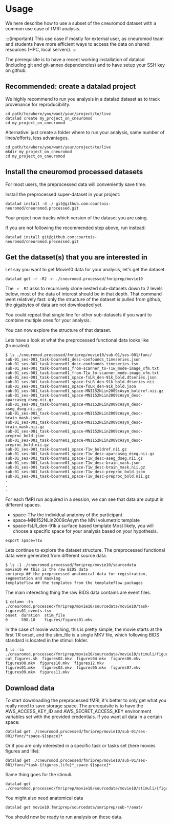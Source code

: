 # Usage

We here describe how to use a subset of the cneuromod dataset with a common use case of fMRI analysis.

:::{important}
This use case if mostly for external user, as cneuromod team and students have more efficient ways to access the data on shared resources (HPC, local servers).
:::

The prerequisite is to have a recent working installation of datalad (including git and git-annex dependencies) and to have setup your SSH key on github.

## Recommended: create a datalad project

We highly recommend to run you analysis in a datalad dataset as to track provenance for reproducibility.

```
cd path/to/where/you/want/your/project/to/live
datalad create my_project_on_cneuromod
cd my_project_on_cneuromod
```

Alternative: just create a folder where to run your analysis, same number of lines/efforts, less advantages.

```
cd path/to/where/you/want/your/project/to/live
mkdir my_project_on_cneuromod
cd my_project_on_cneuromod
```

## Install the cneuromod processed datasets

For most users, the preprocessed data will conveniently save time.

Install the preprocessed super-dataset in your project:
```
datalad install -d ./ git@github.com:courtois-neuromod/cneuromod.processed.git
```
Your project now tracks which version of the dataset you are using.

If you are not following the recommended step above, run instead:
```
datalad install git@github.com:courtois-neuromod/cneuromod.processed.git
```

## Get the dataset(s) that you are interested in

Let say you want to get Movie10 data for your analysis, let's get the dataset.

```
datalad get -r -R2 -n ./cneuromod.processed/fmriprep/movie10
```
The `-r -R2` asks to recursively clone nested sub-datasets down to 2 levels below, most of the data of interest should be in that depth.
That command went relatively fast: only the structure of the dataset is pulled from github, the gigabytes of data are not downloaded yet.

You could repeat that single line for other sub-datasets if you want to combine multiple ones for your analysis.

You can now explore the structure of that dataset.


Lets have a look at what the preprocessed functional data looks like (truncated).
```
$ ls ./cneuromod.processed/fmriprep/movie10/sub-01/ses-001/func/
sub-01_ses-001_task-bourne01_desc-confounds_timeseries.json
sub-01_ses-001_task-bourne01_desc-confounds_timeseries.tsv
sub-01_ses-001_task-bourne01_from-scanner_to-T1w_mode-image_xfm.txt
sub-01_ses-001_task-bourne01_from-T1w_to-scanner_mode-image_xfm.txt
sub-01_ses-001_task-bourne01_space-fsLR_den-91k_bold.dtseries.json
sub-01_ses-001_task-bourne01_space-fsLR_den-91k_bold.dtseries.nii
sub-01_ses-001_task-bourne01_space-fsLR_den-91k_bold.json
sub-01_ses-001_task-bourne01_space-MNI152NLin2009cAsym_boldref.nii.gz
sub-01_ses-001_task-bourne01_space-MNI152NLin2009cAsym_desc-aparcaseg_dseg.nii.gz
sub-01_ses-001_task-bourne01_space-MNI152NLin2009cAsym_desc-aseg_dseg.nii.gz
sub-01_ses-001_task-bourne01_space-MNI152NLin2009cAsym_desc-brain_mask.json
sub-01_ses-001_task-bourne01_space-MNI152NLin2009cAsym_desc-brain_mask.nii.gz
sub-01_ses-001_task-bourne01_space-MNI152NLin2009cAsym_desc-preproc_bold.json
sub-01_ses-001_task-bourne01_space-MNI152NLin2009cAsym_desc-preproc_bold.nii.gz
sub-01_ses-001_task-bourne01_space-T1w_boldref.nii.gz
sub-01_ses-001_task-bourne01_space-T1w_desc-aparcaseg_dseg.nii.gz
sub-01_ses-001_task-bourne01_space-T1w_desc-aseg_dseg.nii.gz
sub-01_ses-001_task-bourne01_space-T1w_desc-brain_mask.json
sub-01_ses-001_task-bourne01_space-T1w_desc-brain_mask.nii.gz
sub-01_ses-001_task-bourne01_space-T1w_desc-preproc_bold.json
sub-01_ses-001_task-bourne01_space-T1w_desc-preproc_bold.nii.gz
.
.
.
```
For each fMRI run acquired in a session, we can see that data are output in different spaces.
- space-T1w the individual anatomy of the participant
- space-MNI152NLin2009cAsym the MNI volumetric template
- space-fsLR_den-91k a surface based template
Most likely, you will choose a specific space for your analysis based on your hypothesis.
```
export space=T1w
```

Lets continue to explore the dataset structure.
The preprocessed functional data were generated from different source data.
```
$ ls -1 ./cneuromod.processed/fmriprep/movie10/sourcedata
movie10 ## this is the raw BIDS data
smriprep ## the preprocessed anatomical data for registration, segmentation and masking
templateflow ## the templates from the templateflow packages
```
The main interesting thing the raw BIDS data contains are event files.
```
$ column -tn ./cneuromod.processed/fmriprep/movie10/sourcedata/movie10/task-figures01_events.tsv
onset  duration  stim_file
0      598.18    figures/figures01.mkv
```
In the case of movie watching, this is pretty simple, the movie starts at the first TR onset, and the stim_file is a single MKV file, which following BIDS standard is located in the stimuli folder.

```
$ ls -la ./cneuromod.processed/fmriprep/movie10/sourcedata/movie10/stimuli/figures/
cut_figures.sh  figures02.mkv  figures04.mkv  figures06.mkv  figures08.mkv  figures10.mkv  figures12.mkv
figures01.mkv   figures03.mkv  figures05.mkv  figures07.mkv  figures09.mkv  figures11.mkv
```

## Download data

To start downloading the preprocessed fMRI, it's better to only get what you really need to save storage space.
The prerequisite is to have the AWS_ACCESS_KEY_ID and AWS_SECRET_ACCESS_KEY environment variables set with the provided credentials.
If you want all data in a certain space:
```
datalad get ./cneuromod.processed/fmriprep/movie10/sub-01/ses-001/func/*space-${space}*
```
Or if you are only interested in a specific task or tasks set (here movies figures and life):
```
datalad get ./cneuromod.processed/fmriprep/movie10/sub-01/ses-001/func/*task-{figures,life}*_space-${space}*
```

Same thing goes for the stimuli.
```
datalad get ./cneuromod.processed/fmriprep/movie10/sourcedata/movie10/stimuli/{figures,life}/
```


You might also need anatomical data
```
datalad get movie10.fmriprep/sourcedata/smriprep/sub-*/anat/
```

You should now be ready to run analysis on these data.
